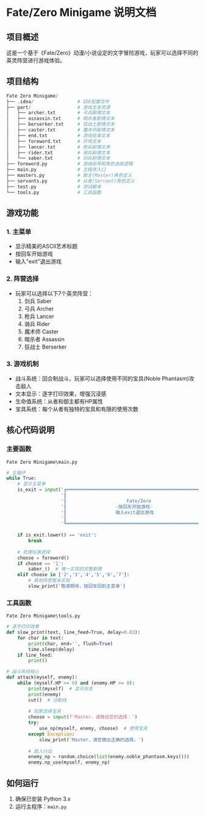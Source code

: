 # Fate/Zero Minigame 说明文档

## 项目概述

这是一个基于《Fate/Zero》动漫/小说设定的文字冒险游戏，玩家可以选择不同的英灵阵营进行游戏体验。

## 项目结构

```python
Fate Zero Minigame/
├── .idea/                # IDE配置文件
├── part/                 # 游戏文本资源
│   ├── archer.txt        # 弓兵剧情文本
│   ├── assassin.txt      # 暗杀者剧情文本
│   ├── berserker.txt     # 狂战士剧情文本
│   ├── caster.txt        # 魔术师剧情文本
│   ├── end.txt           # 游戏结束文本
│   ├── foreword.txt      # 开场文本
│   ├── lancer.txt        # 枪兵剧情文本
│   ├── rider.txt         # 骑兵剧情文本
│   └── saber.txt         # 剑兵剧情文本
├── foreword.py           # 游戏前导和角色选择逻辑
├── main.py               # 主程序入口
├── masters.py            # 御主(Master)角色定义
├── servants.py           # 从者(Servant)角色定义
├── test.py               # 测试脚本
└── tools.py              # 工具函数
```

## 游戏功能

### 1.  主菜单

-   显示精美的ASCII艺术标题
-   按回车开始游戏
-   输入"exit"退出游戏

### 2. 阵营选择

-   玩家可以选择以下7个英灵阵营：
    1.   剑兵 Saber
    2.   弓兵 Archer
    3.   枪兵 Lancer
    4.   骑兵 Rider
    5.   魔术师 Caster
    6.   暗杀者 Assassin
    7.   狂战士 Berserker

### 3. 游戏机制

-   战斗系统：回合制战斗，玩家可以选择使用不同的宝具(Noble Phantasm)攻击敌人
-   文本显示：逐字打印效果，增强沉浸感
-   生命值系统：从者和御主都有HP属性
-   宝具系统：每个从者有独特的宝具和有限的使用次数

## 核心代码说明

### 主要函数

`Fate Zero Minigame\main.py`

```python
# 主循环
while True:
    # 显示主菜单
    is_exit = input('╔════════════════════════════════════════════════════╗\n'
                    '║                                                    ║\n'
                    '║                      Fate/Zero                     ║\n'
                    '║                  -按回车开始游戏-                  ║\n'
                    '║                  输入exit退出游戏                  ║\n'
                    '║                                                    ║\n'
                    '╚════════════════════════════════════════════════════╝\n')
    
    if is_exit.lower() == 'exit':
        break
    
    # 处理玩家选择
    choose = foreword()
    if choose == '1':
        saber_()  # 唯一实现的完整剧情
    elif choose in ['2','3','4','5','6','7']:
        # 其他阵营暂未实现
        slow_print('敬请期待，按回车回到主菜单')
```
### 工具函数

`Fate Zero Minigame\tools.py`

```python
# 逐字打印效果
def slow_print(text, line_feed=True, delay=0.03):
    for char in text:
        print(char, end='', flush=True)
        time.sleep(delay)
    if line_feed:
        print()

# 战斗系统核心
def attack(myself, enemy):
    while (myself.HP >= 0) and (enemy.HP >= 0):
        print(myself)  # 显示状态
        print(enemy)
        cut()  # 分割线
        
        # 玩家选择宝具
        choose = input(f'Master，请做出您的选择：')
        try:
            use_np(myself, enemy, choose)  # 使用宝具
        except Exception:
            slow_print('Master，请您做出正确的选择。')
        
        # 敌人行动
        enemy_np = random.choice(list(enemy.noble_phantasm.keys()))
        enemy.np_use(myself, enemy_np)
```

## 如何运行

1.   确保已安装 Python 3.x
2.   运行主程序：`main.py`
